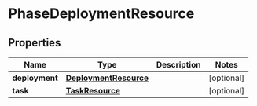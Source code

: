 

# PhaseDeploymentResource


## Properties

Name | Type | Description | Notes
------------ | ------------- | ------------- | -------------
**deployment** | [**DeploymentResource**](DeploymentResource.md) |  |  [optional]
**task** | [**TaskResource**](TaskResource.md) |  |  [optional]



